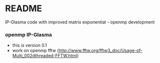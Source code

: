# README #

IP-Glasma code with improved matrix exponential - openmp development

### openmp IP-Glasma ###

 * this is version 0.1
 * work on openmp fftw (http://www.fftw.org/fftw3_doc/Usage-of-Multi_002dthreaded-FFTW.html)
 